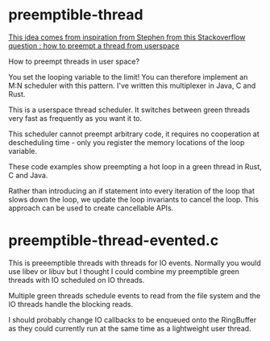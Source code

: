 # preemptible-thread

[This idea comes from inspiration from Stephen from this Stackoverflow question : how to preempt a thread from userspace](https://stackoverflow.com/questions/72625285/preempt-a-hot-loop-thread-from-user-space)

How to preempt threads in user space?

You set the looping variable to the limit! You can therefore implement an M:N scheduler with this pattern. I've written this multiplexer in Java, C and Rust.

This is a userspace thread scheduler. It switches between green threads very fast as frequently as you want it to.

This scheduler cannot preempt arbitrary code, it requires no cooperation at descheduling time - only you register the memory locations of the loop variable.

These code examples show preempting a hot loop in a green thread in Rust, C and Java.

Rather than introducing an if statement into every iteration of the loop that slows down the loop, we update the loop invariants to cancel the loop. This approach can be used to create cancellable APIs.

# preemptible-thread-evented.c

This is preeemptible threads with threads for IO events. Normally you would use libev or libuv but I thought I could combine my preemptible green threads with IO scheduled on IO threads. 

Multiple green threads schedule events to read from the file system and the IO threads handle the blocking reads.

I should probably change IO callbacks to be enqueued onto the RingBuffer as they could currently run at the same time as a lightweight user thread.
